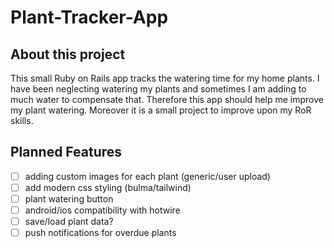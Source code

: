 # Plant-Tracker-App
## About this project
This small Ruby on Rails app tracks the watering time for my home plants. I have been neglecting watering my plants and sometimes I am adding to much water to compensate that. Therefore this app should help me improve my plant watering. Moreover it is a small project to improve upon my RoR skills. 

## Planned Features
- [ ] adding custom images for each plant (generic/user upload)
- [ ] add modern css styling (bulma/tailwind)
- [ ] plant watering button
- [ ] android/ios compatibility with hotwire
- [ ] save/load plant data?
- [ ] push notifications for overdue plants